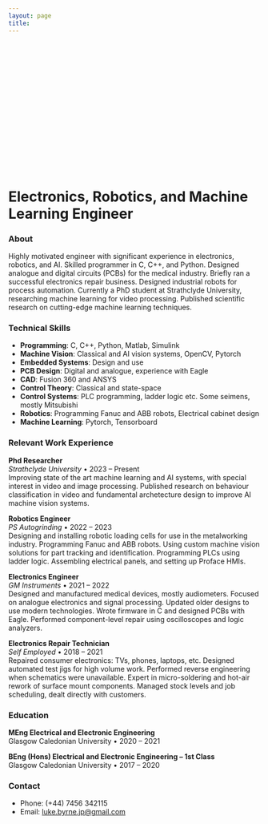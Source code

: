 ```yaml
---
layout: page
title: 
---
```


<div style="position: relative; width: 253px; height: 253px;">
  <!-- Hidden canvas for color sampling at reduced resolution -->
  <canvas id="hiddenCanvas" style="display: none;"></canvas>
  <!-- Visible canvas for drawing stipple points -->
  <canvas id="stippleCanvas" width="253" height="253" style="position: absolute; left: 0; top: 0;"></canvas>
</div>

<script>
  const hiddenCanvas = document.getElementById('hiddenCanvas');
  const hiddenCtx = hiddenCanvas.getContext('2d');
  const canvas = document.getElementById('stippleCanvas');
  const ctx = canvas.getContext('2d');
  let pixelData, overlayScale = 0.4 / 2;
  let currentState = 0;
  const overlayImage = new Image();

    // Determine the theme and set the path to the JSON file accordingly
  const theme = window.matchMedia('(prefers-color-scheme: dark)').matches ? 'dark' : 'light';
  const jsonPath = theme === 'dark' 
    ? '{{ "/assets/py/stipple_states_dark.json" | relative_url }}'
    : '{{ "/assets/py/stipple_states_light.json" | relative_url }}';

  overlayImage.onload = () => {
    // Adjust hidden canvas size to downscaled image resolution
    hiddenCanvas.width = overlayImage.width * overlayScale;
    hiddenCanvas.height = overlayImage.height * overlayScale;
    hiddenCtx.drawImage(overlayImage, 0, 0, hiddenCanvas.width, hiddenCanvas.height);
    // Fetch all pixel data from the hidden canvas for efficient color sampling
    pixelData = hiddenCtx.getImageData(0, 0, hiddenCanvas.width, hiddenCanvas.height).data;

    // Once everything is set up, start the animation
    fetch(jsonPath)
      .then(response => response.json())
      .then(data => animateStipple(data));
  };
  overlayImage.src = '{{ "/assets/py/luke-byrne.jpg" | relative_url }}'; // Update the path accordingly

  function animateStipple(data, delay = 120) { // Animation speed control
    if (currentState >= data.length) return; // Stop condition
    const points = data[currentState];
    ctx.clearRect(0, 0, canvas.width, canvas.height);

    points.forEach(([x, y]) => {
      // Adjust the point's position for the scaled-down overlay
      const imgX = Math.floor(x * overlayScale);
      const imgY = Math.floor(y * overlayScale);
      const index = (imgY * hiddenCanvas.width + imgX) * 4;
      // Construct the color from the preloaded pixel data
      const color = `rgba(${pixelData[index]}, ${pixelData[index + 1]}, ${pixelData[index + 2]}, ${pixelData[index + 3] / 255})`;
      ctx.fillStyle = color;
      ctx.beginPath();
      ctx.arc(x/2, y/2, 1.2, 0, Math.PI * 2);
      ctx.fill();
    });

    currentState++;
    setTimeout(() => requestAnimationFrame(() => animateStipple(data, delay)), delay); // Next frame
  }
</script>

# Electronics, Robotics, and Machine Learning Engineer

### About
Highly motivated engineer with significant experience in electronics, robotics, and AI. Skilled programmer in C, C++, and Python. Designed analogue and digital circuits (PCBs) for the medical industry. Briefly ran a successful electronics repair business. Designed industrial robots for process automation. Currently a PhD student at Strathclyde University, researching machine learning for video processing. Published scientific research on cutting-edge machine learning techniques.

### Technical Skills
- **Programming**: C, C++, Python, Matlab, Simulink
- **Machine Vision**: Classical and AI vision systems, OpenCV, Pytorch
- **Embedded Systems**: Design and use
- **PCB Design**: Digital and analogue, experience with Eagle
- **CAD**: Fusion 360 and ANSYS
- **Control Theory**: Classical and state-space 
- **Control Systems**: PLC programming, ladder logic etc. Some seimens, mostly Mitsubishi
- **Robotics**: Programming Fanuc and ABB robots, Electrical cabinet design
- **Machine Learning**: Pytorch, Tensorboard

### Relevant Work Experience

**Phd Researcher**  
_Strathclyde University_ • 2023 – Present  
Improving state of the art machine learning and AI systems, with special interest in video and image processing. Published research on behaviour classification in video and fundamental archetecture design to improve AI machine vision systems.

**Robotics Engineer**  
_PS Autogrinding_ • 2022 – 2023  
Designing and installing robotic loading cells for use in the metalworking industry. Programming Fanuc and ABB robots. Using custom machine vision solutions for part tracking and identification. Programming PLCs using ladder logic. Assembling electrical panels, and setting up Proface HMIs.

**Electronics Engineer**  
_GM Instruments_ • 2021 – 2022  
Designed and manufactured medical devices, mostly audiometers. Focused on analogue electronics and signal processing. Updated older designs to use modern technologies. Wrote firmware in C and designed PCBs with Eagle. Performed component-level repair using oscilloscopes and logic analyzers.

**Electronics Repair Technician**  
_Self Employed_ • 2018 – 2021  
Repaired consumer electronics: TVs, phones, laptops, etc. Designed automated test jigs for high volume work. Performed reverse engineering when schematics were unavailable. Expert in micro-soldering and hot-air rework of surface mount components. Managed stock levels and job scheduling, dealt directly with customers.

### Education

**MEng Electrical and Electronic Engineering**  
Glasgow Caledonian University • 2020 – 2021

**BEng (Hons) Electrical and Electronic Engineering – 1st Class**  
Glasgow Caledonian University • 2017 – 2020


### Contact
- Phone: (+44) 7456 342115
- Email: [luke.byrne.jp@gmail.com](mailto:luke.byrne.jp@gmail.com)